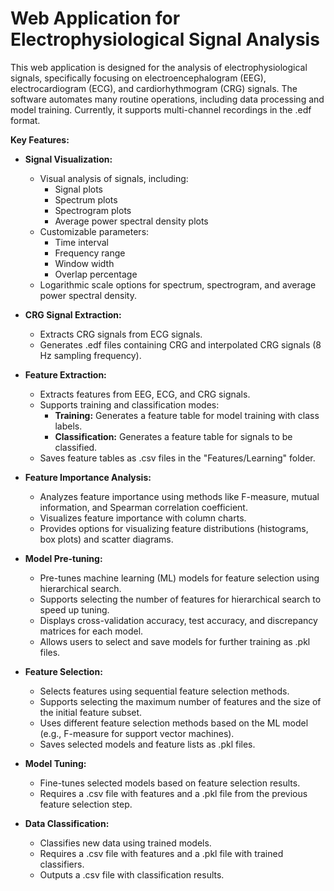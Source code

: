 # Web Application for Electrophysiological Signal Analysis

This web application is designed for the analysis of electrophysiological signals, specifically focusing on electroencephalogram (EEG), electrocardiogram (ECG), and cardiorhythmogram (CRG) signals. The software automates many routine operations, including data processing and model training.
Currently, it supports multi-channel recordings in the .edf format.

**Key Features:**

* **Signal Visualization:** 
    * Visual analysis of signals, including:
        * Signal plots
        * Spectrum plots
        * Spectrogram plots
        * Average power spectral density plots
    * Customizable parameters:
        * Time interval
        * Frequency range
        * Window width
        * Overlap percentage
    * Logarithmic scale options for spectrum, spectrogram, and average power spectral density. 

* **CRG Signal Extraction:** 
    * Extracts CRG signals from ECG signals.
    * Generates .edf files containing CRG and interpolated CRG signals (8 Hz sampling frequency).

* **Feature Extraction:** 
    * Extracts features from EEG, ECG, and CRG signals.
    * Supports training and classification modes:
        * **Training:** Generates a feature table for model training with class labels.
        * **Classification:** Generates a feature table for signals to be classified.
    * Saves feature tables as .csv files in the "Features/Learning" folder.

* **Feature Importance Analysis:** 
    * Analyzes feature importance using methods like F-measure, mutual information, and Spearman correlation coefficient.
    * Visualizes feature importance with column charts.
    * Provides options for visualizing feature distributions (histograms, box plots) and scatter diagrams.

* **Model Pre-tuning:** 
    * Pre-tunes machine learning (ML) models for feature selection using hierarchical search.
    * Supports selecting the number of features for hierarchical search to speed up tuning.
    * Displays cross-validation accuracy, test accuracy, and discrepancy matrices for each model.
    * Allows users to select and save models for further training as .pkl files.

* **Feature Selection:** 
    * Selects features using sequential feature selection methods.
    * Supports selecting the maximum number of features and the size of the initial feature subset.
    * Uses different feature selection methods based on the ML model (e.g., F-measure for support vector machines).
    * Saves selected models and feature lists as .pkl files.

* **Model Tuning:** 
    * Fine-tunes selected models based on feature selection results.
    * Requires a .csv file with features and a .pkl file from the previous feature selection step.

* **Data Classification:** 
    * Classifies new data using trained models.
    * Requires a .csv file with features and a .pkl file with trained classifiers.
    * Outputs a .csv file with classification results.
